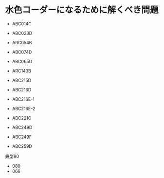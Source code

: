 # 水色コーダーになるために解くべき問題

- ABC014C
- ABC023D
- ARC054B
- ABC074D
- ABC065D
- ARC143B

- ABC215D
- ABC216D
- ABC216E-1
- ABC216E-2
- ABC221C
- ABC249D
- ABC249F
- ABC259D

典型90 
- 080
- 066